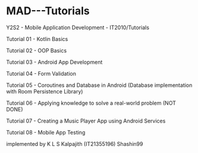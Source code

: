 # MAD---Tutorials
Y2S2 - Mobile Application Development - IT2010/Tutorials 

Tutorial 01 - Kotlin Basics

Tutorial 02 - OOP Basics

Tutorial 03 - Android App Development

Tutorial 04 - Form Validation

Tutorial 05 - Coroutines and Database in Android (Database implementation with Room Persistence Library)

Tutorial 06 - Applying knowledge to solve a real-world problem (NOT DONE)

Tutorial 07 - Creating a Music Player App using Android Services

Tutorial 08 - Mobile App Testing

implemented by K L S Kalpajith (IT21355196) Shashin99
